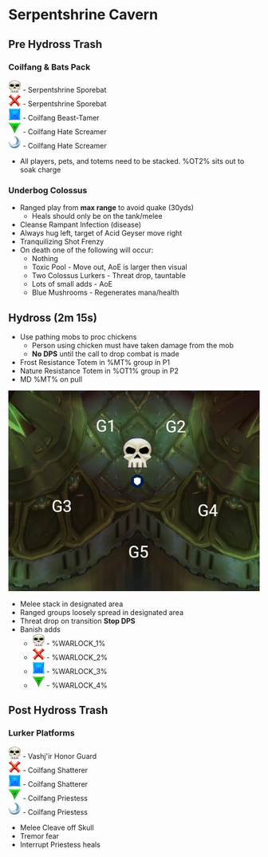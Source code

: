 # Serpentshrine Cavern

## Pre Hydross Trash
### Coilfang & Bats Pack
<img src="images/skull.png" width="25" height="25"> - Serpentshrine Sporebat  
<img src="images/cross.png" width="25" height="25"> - Serpentshrine Sporebat  
<img src="images/square.png" width="25" height="25"> - Coilfang Beast-Tamer  
<img src="images/triangle.png" width="25" height="25"> - Coilfang Hate Screamer  
<img src="images/moon.png" width="25" height="25"> - Coilfang Hate Screamer  

* All players, pets, and totems need to be stacked. %OT2% sits out to soak charge

### Underbog Colossus
* Ranged play from **max range** to avoid quake (30yds)
    * Heals should only be on the tank/melee
* Cleanse Rampant Infection (disease)
* Always hug left, target of Acid Geyser move right
* Tranquilizing Shot Frenzy
* On death one of the following will occur:
    * Nothing
    * Toxic Pool - Move out, AoE is larger then visual
    * Two Colossus Lurkers - Threat drop, tauntable
    * Lots of small adds - AoE
    * Blue Mushrooms - Regenerates mana/health

## Hydross (2m 15s)
* Use pathing mobs to proc chickens
    * Person using chicken must have taken damage from the mob
    * **No DPS** until the call to drop combat is made
* Frost Resistance Totem in %MT% group in P1
* Nature Resistance Totem in %OT1% group in P2
* MD %MT% on pull

![Hydross](images/hydross.png)

* Melee stack in designated area
* Ranged groups loosely spread in designated area
* Threat drop on transition **Stop DPS**
* Banish adds
    * <img src="images/skull.png" width="25" height="25"> - %WARLOCK_1%
    * <img src="images/cross.png" width="25" height="25"> - %WARLOCK_2%
    * <img src="images/square.png" width="25" height="25"> - %WARLOCK_3%
    * <img src="images/triangle.png" width="25" height="25"> - %WARLOCK_4%

## Post Hydross Trash
### Lurker Platforms
<img src="images/skull.png" width="25" height="25"> - Vashj'ir Honor Guard  
<img src="images/cross.png" width="25" height="25"> - Coilfang Shatterer  
<img src="images/square.png" width="25" height="25"> - Coilfang Shatterer  
<img src="images/triangle.png" width="25" height="25"> - Coilfang Priestess  
<img src="images/moon.png" width="25" height="25"> - Coilfang Priestess  
* Melee Cleave off Skull
* Tremor fear
* Interrupt Priestess heals
